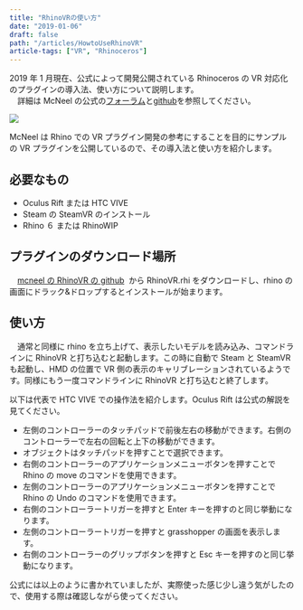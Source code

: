 ```yaml
---
title: "RhinoVRの使い方"
date: "2019-01-06"
draft: false
path: "/articles/HowtoUseRhinoVR"
article-tags: ["VR", "Rhinoceros"]
---
```


2019 年 1 月現在、公式によって開発公開されている Rhinoceros の VR 対応化のプラグインの導入法、使い方について説明します。  
　詳細は McNeel の公式の[フォーラム](https://discourse.mcneel.com/t/rhinovr-a-sample-plug-in-for-rendering-rhino-viewports-in-virtual-reality/64481)と[github](https://github.com/mcneel/RhinoVR)を参照してください。

[![](https://1.bp.blogspot.com/-KB3Q6SCvhbk/XDHtlcvs3TI/AAAAAAAABlM/WO86Jb29RtIl1Nck2z3rT0Q1g4b5r9s7QCLcBGAs/s400/%25E3%2582%25AD%25E3%2583%25A3%25E3%2583%2597%25E3%2583%2581%25E3%2583%25A3.PNG)](https://1.bp.blogspot.com/-KB3Q6SCvhbk/XDHtlcvs3TI/AAAAAAAABlM/WO86Jb29RtIl1Nck2z3rT0Q1g4b5r9s7QCLcBGAs/s1600/%25E3%2582%25AD%25E3%2583%25A3%25E3%2583%2597%25E3%2583%2581%25E3%2583%25A3.PNG)

McNeel は Rhino での VR プラグイン開発の参考にすることを目的にサンプルの VR プラグインを公開しているので、その導入法と使い方を紹介します。

## 必要なもの

- Oculus Rift または HTC VIVE
- Steam の SteamVR のインストール
- Rhino ６ または RhinoWIP

## プラグインのダウンロード場所  
　[mcneel の RhinoVR の github](https://github.com/mcneel/RhinoVR/releases)  から RhinoVR.rhi をダウンロードし、rhino の画面にドラック&ドロップするとインストールが始まります。

## 使い方
　通常と同様に rhino を立ち上げて、表示したいモデルを読み込み、コマンドラインに RhinoVR と打ち込むと起動します。この時に自動で Steam と SteamVR も起動し、HMD の位置で VR 側の表示のキャリブレーションされているようです。同様にもう一度コマンドラインに RhinoVR と打ち込むと終了します。

以下は代表で HTC VIVE での操作法を紹介します。Oculus Rift は公式の解説を見てください。

- 左側のコントローラーのタッチパッドで前後左右の移動ができます。右側のコントローラーで左右の回転と上下の移動ができます。
- オブジェクトはタッチパッドを押すことで選択できます。
- 右側のコントローラーのアプリケーションメニューボタンを押すことで Rhino の move のコマンドを使用できます。
- 左側のコントローラーのアプリケーションメニューボタンを押すことで Rhino の Undo のコマンドを使用できます。
- 右側のコントローラートリガーを押すと Enter キーを押すのと同じ挙動になります。
- 左側のコントローラートリガーを押すと grasshopper の画面を表示します。
- 右側のコントローラーのグリップボタンを押すと Esc キーを押すのと同じ挙動になります。

公式には以上のように書かれていましたが、実際使った感じ少し違う気がしたので、使用する際は確認しながら使ってください。
